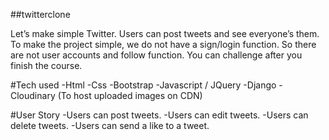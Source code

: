##twitterclone

Let’s make simple Twitter. Users can post tweets and see everyone’s them. To make the project simple, we do not have a sign/login function. So there are not user accounts and follow function. You can challenge after you finish the course.


#Tech used
-Html
-Css
-Bootstrap
-Javascript / JQuery
-Django
-Cloudinary (To host uploaded images on CDN)

#User Story
-Users can post tweets.
-Users can edit tweets.
-Users can delete tweets.
-Users can send a like to a tweet.
